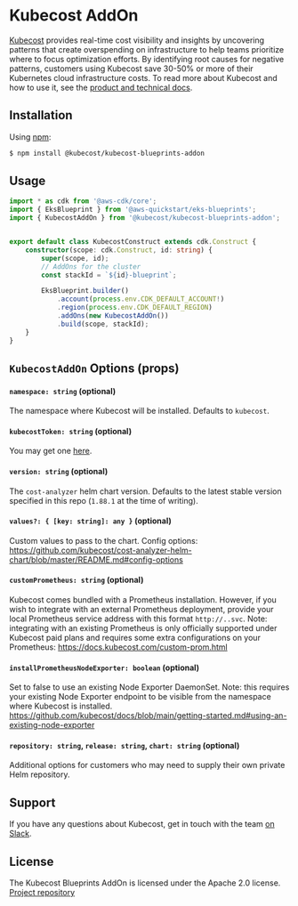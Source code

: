 # Kubecost AddOn

[Kubecost](https://kubecost.com) provides real-time cost visibility and insights by uncovering patterns that create overspending on infrastructure to help teams prioritize where to focus optimization efforts. By identifying root causes for negative patterns, customers using Kubecost save 30-50% or more of their Kubernetes cloud infrastructure costs. To read more about Kubecost and how to use it, see the [product and technical docs](https://docs.kubecost.com/getting-started).

## Installation

Using [npm](https://npmjs.org):

```sh
$ npm install @kubecost/kubecost-blueprints-addon
```

## Usage

```typescript
import * as cdk from '@aws-cdk/core';
import { EksBlueprint } from '@aws-quickstart/eks-blueprints';
import { KubecostAddOn } from '@kubecost/kubecost-blueprints-addon';


export default class KubecostConstruct extends cdk.Construct {
    constructor(scope: cdk.Construct, id: string) {
        super(scope, id);
        // AddOns for the cluster
        const stackId = `${id}-blueprint`;

        EksBlueprint.builder()
            .account(process.env.CDK_DEFAULT_ACCOUNT!)
            .region(process.env.CDK_DEFAULT_REGION)
            .addOns(new KubecostAddOn())
            .build(scope, stackId);
    }
}
```

## `KubecostAddOn` Options (props)

#### `namespace: string` (optional)

The namespace where Kubecost will be installed. Defaults to `kubecost`.

#### `kubecostToken: string` (optional)

You may get one [here](https://kubecost.com/install).

#### `version: string` (optional)

The `cost-analyzer` helm chart version. Defaults to the latest stable version specified in this repo (`1.88.1` at the time of writing).

####  `values?: { [key: string]: any }` (optional)

Custom values to pass to the chart. Config options: https://github.com/kubecost/cost-analyzer-helm-chart/blob/master/README.md#config-options 

#### `customPrometheus: string` (optional)

Kubecost comes bundled with a Prometheus installation. However, if you wish to integrate with an external Prometheus deployment, provide your local Prometheus service address with this format `http://..svc`.
Note: integrating with an existing Prometheus is only officially supported under Kubecost paid plans and requires some extra configurations on your Prometheus: https://docs.kubecost.com/custom-prom.html

#### `installPrometheusNodeExporter: boolean` (optional)

Set to false to use an existing Node Exporter DaemonSet.
Note: this requires your existing Node Exporter endpoint to be visible from the namespace where Kubecost is installed.
https://github.com/kubecost/docs/blob/main/getting-started.md#using-an-existing-node-exporter

#### `repository: string`, `release: string`, `chart: string` (optional)

Additional options for customers who may need to supply their own private Helm repository.

## Support

If you have any questions about Kubecost, get in touch with the team [on Slack](https://docs.kubecost.com/support-channels.html).

## License

The Kubecost Blueprints AddOn is licensed under the Apache 2.0 license. [Project repository](https://github.com/kubecost/kubecost-blueprints-addon)
